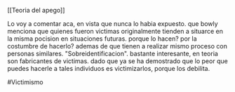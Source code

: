 [[Teoria del apego]]

Lo voy a comentar aca, en vista que nunca lo habia expuesto. que bowly menciona que quienes fueron victimas originalmente tienden a situarce en la misma pocision en situaciones futuras. porque lo hacen? por la costumbre de hacerlo? ademas de que tienen a realizar mismo proceso con personas similares. "Sobreidentificacion". bastante interesante, en teoria son fabricantes de victimas. dado que ya se ha demostrado que lo peor que puedes hacerle a tales individuos es victimizarlos, porque los debilita.

#Victimismo 
